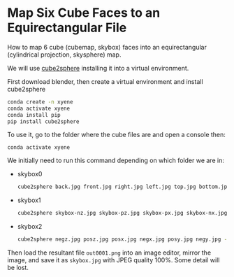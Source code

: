 # Map Six Cube Faces to an Equirectangular File

How to map 6 cube (cubemap, skybox) faces into an equirectangular (cylindrical projection, skysphere) map.

We will use [cube2sphere](https://pypi.org/project/cube2sphere/) installing it into a virtual environment.

First download blender, then create a virtual environment and install cube2sphere

``` bash
conda create -n xyene
conda activate xyene
conda install pip
pip install cube2sphere
```

To use it, go to the folder where the cube files are and open a console then:

```
conda activate xyene
```

We initially need to run this command depending on which folder we are in:

- skybox0

    ``` bash
    cube2sphere back.jpg front.jpg right.jpg left.jpg top.jpg bottom.jpg -r 4096 2048 -fPNG -t12 -R 0 0 90
    ```

- skybox1

    ``` bash
    cube2sphere skybox-nz.jpg skybox-pz.jpg skybox-px.jpg skybox-nx.jpg skybox-py.jpg skybox-ny.jpg -r 2048 1024 -fPNG -t12 -R 0 0 90
    ```

- skybox2

    ``` bash
    cube2sphere negz.jpg posz.jpg posx.jpg negx.jpg posy.jpg negy.jpg -r 2048 1024 -fPNG -t12 -R 0 0 90
    ```

Then load the resultant file `out0001.png` into an image editor, mirror the image, and save it as `skybox.jpg` with JPEG quality 100%. Some detail will be lost.
